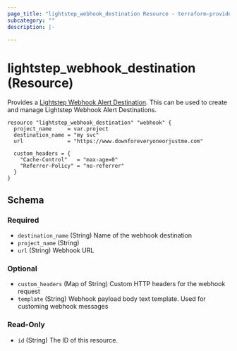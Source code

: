 ```yaml
---
page_title: "lightstep_webhook_destination Resource - terraform-provider-lightstep"
subcategory: ""
description: |-

---
```


# lightstep_webhook_destination (Resource)

Provides a [Lightstep Webhook Alert Destination](https://api-docs.lightstep.com/reference/postdestinationid). This can be used to create and manage Lightstep Webhook Alert Destinations.

```hcl
resource "lightstep_webhook_destination" "webhook" {
  project_name     = var.project
  destination_name = "my svc"
  url              = "https://www.downforeveryoneorjustme.com"

  custom_headers = {
    "Cache-Control"   = "max-age=0"
    "Referrer-Policy" = "no-referrer"
  }
}
```

<!-- schema generated by tfplugindocs -->
## Schema

### Required

- `destination_name` (String) Name of the webhook destination
- `project_name` (String)
- `url` (String) Webhook URL

### Optional

- `custom_headers` (Map of String) Custom HTTP headers for the webhook request
- `template` (String) Webhook payload body text template. Used for customing webhook messages

### Read-Only

- `id` (String) The ID of this resource.

